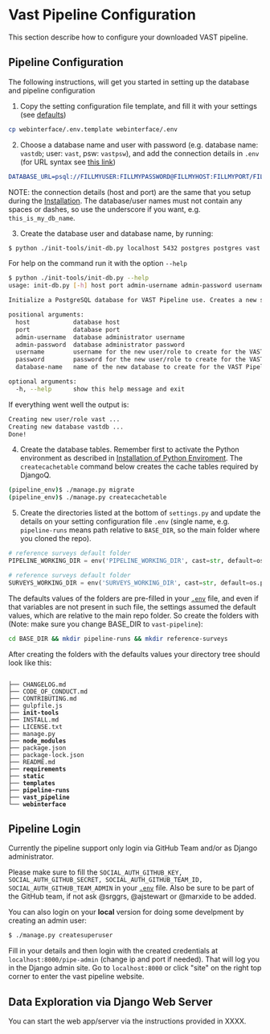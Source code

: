 # Vast Pipeline Configuration

This section describe how to configure your downloaded VAST pipeline.

## Pipeline Configuration
The following instructions, will get you started in setting up the database and pipeline configuration
1. Copy the setting configuration file template, and fill it with your settings (see [defaults](https://github.com/askap-vast/vast-pipeline/blob/master/webinterface/.env.template))

```bash
cp webinterface/.env.template webinterface/.env
```

2. Choose a database name and user with password (e.g. database name: `vastdb`; user: `vast`, psw: `vastpsw`), and add the connection details in `.env` (for URL syntax see [this link](https://django-environ.readthedocs.io/en/latest/#tips))

```cmake
DATABASE_URL=psql://FILLMYUSER:FILLMYPASSWORD@FILLMYHOST:FILLMYPORT/FILLMYDBNAME
```

NOTE: the connection details (host and port) are the same that you setup during the [Installation](installation.md). The database/user names must not contain any spaces or dashes, so use the underscore if you want, e.g. `this_is_my_db_name`.

3. Create the database user and database name, by running:

```bash
$ python ./init-tools/init-db.py localhost 5432 postgres postgres vast vastpsw vastdb
```

  For help on the command run it with the option `--help`

```bash
$ python ./init-tools/init-db.py --help
usage: init-db.py [-h] host port admin-username admin-password username password database-name

Initialize a PostgreSQL database for VAST Pipeline use. Creates a new superuser and creates a new database owned by the new superuser.

positional arguments:
  host            database host
  port            database port
  admin-username  database administrator username
  admin-password  database administrator password
  username        username for the new user/role to create for the VAST Pipeline
  password        password for the new user/role to create for the VAST Pipeline
  database-name   name of the new database to create for the VAST Pipeline

optional arguments:
  -h, --help      show this help message and exit
```

  If everything went well the output is:

```bash
Creating new user/role vast ...
Creating new database vastdb ...
Done!
```

4. Create the database tables. Remember first to activate the Python environment as described in [Installation of Python Enviroment](installation.md#python-environment). The `createcachetable` command below creates the cache tables required by DjangoQ.

```bash
(pipeline_env)$ ./manage.py migrate
(pipeline_env)$ ./manage.py createcachetable
```

5. Create the directories listed at the bottom of `settings.py` and update the details on your setting configuration file `.env` (single name, e.g. `pipeline-runs` means path relative to `BASE_DIR`, so the main folder where you cloned the repo).

```Python
# reference surveys default folder
PIPELINE_WORKING_DIR = env('PIPELINE_WORKING_DIR', cast=str, default=os.path.join(BASE_DIR, 'pipeline-runs'))

# reference surveys default folder
SURVEYS_WORKING_DIR = env('SURVEYS_WORKING_DIR', cast=str, default=os.path.join(BASE_DIR, 'reference-surveys'))
```

The defaults values of the folders are pre-filled in your [`.env`](https://github.com/askap-vast/vast-pipeline/blob/master/webinterface/.env.template) file, and even if that variables are not present in such file, the settings assumed the default values, which are relative to the main repo folder. So create the folders with (Note: make sure you change BASE_DIR to `vast-pipeline`):

```bash
cd BASE_DIR && mkdir pipeline-runs && mkdir reference-surveys
```

After creating the folders with the defaults values your directory tree should look like this:

<pre><code>
├── CHANGELOG.md
├── CODE_OF_CONDUCT.md
├── CONTRIBUTING.md
├── gulpfile.js
├── <b>init-tools</b>
├── INSTALL.md
├── LICENSE.txt
├── manage.py
├── <b>node_modules</b>
├── package.json
├── package-lock.json
├── README.md
├── <b>requirements</b>
├── <b>static</b>
├── <b>templates</b>
├── <b>pipeline-runs</b>
├── <b>vast_pipeline</b>
└── <b>webinterface</b>
</code></pre>

## Pipeline Login
Currently the pipeline support only login via GitHub Team and/or as Django administrator.

Please make sure to fill the `SOCIAL_AUTH_GITHUB_KEY, SOCIAL_AUTH_GITHUB_SECRET, SOCIAL_AUTH_GITHUB_TEAM_ID, SOCIAL_AUTH_GITHUB_TEAM_ADMIN` in your [`.env`](https://github.com/askap-vast/vast-pipeline/blob/master/webinterface/.env.template) file. Also be sure to be part of the GitHub team, if not ask @srggrs, @ajstewart or @marxide to be added.

You can also login on your __local__ version for doing some develpment by creating an admin user:

```bash
$ ./manage.py createsuperuser
```

Fill in your details and then login with the created credentials at `localhost:8000/pipe-admin` (change ip and port if needed). That will log you in the Django admin site. Go to `localhost:8000` or click "site" on the right top corner to enter the vast pipeline website.

## Data Exploration via Django Web Server
You can start the web app/server via the instructions provided in XXXX.
